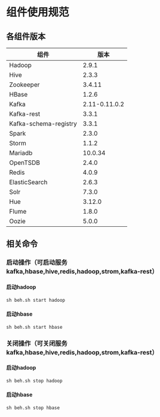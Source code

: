 # 组件使用规范

## 各组件版本
组件 | 版本
---|---
Hadoop        | 2.9.1
Hive          | 2.3.3
Zookeeper     | 3.4.11
HBase         | 1.2.6
Kafka         | 2.11-0.11.0.2
Kafka-rest    | 3.3.1
Kafka-schema-registry   |3.3.1
Spark         | 2.3.0
Storm         | 1.1.2
Mariadb       | 10.0.34
OpenTSDB	  |	2.4.0
Redis         | 4.0.9
ElasticSearch | 2.6.3
Solr		  | 7.3.0
Hue	          | 3.12.0
Flume		  | 1.8.0
Oozie	      | 5.0.0

## 相关命令
### 启动操作（可启动服务kafka,hbase,hive,redis,hadoop,strom,kafka-rest）
#### 启动hadoop
    sh beh.sh start hadoop

#### 启动hbase
    sh beh.sh start hbase


### 关闭操作（可关闭服务kafka,hbase,hive,redis,hadoop,strom,kafka-rest）
#### 启动hadoop
    sh beh.sh stop hadoop

#### 启动hbase
    sh beh.sh stop hbase
